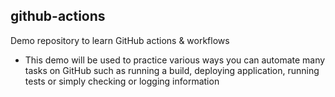 ## github-actions
Demo repository to learn GitHub actions & workflows
- This demo will be used to practice various ways you can automate many tasks on GitHub such as running a build, deploying application, running tests or simply checking or logging information


